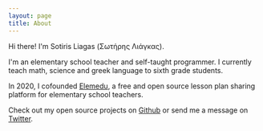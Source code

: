 ```yaml
---
layout: page
title: About
---
```


Hi there! I'm Sotiris Liagas (Σωτήρης Λιάγκας).

I'm an elementary school teacher and self-taught programmer. I currently teach math, science and greek language to sixth grade students.

In 2020, I cofounded [Elemedu](https://elemedu.com), a free and open source lesson plan sharing platform for elementary school teachers.

Check out my open source projects on [Github](https://github.com/liagason) or send me a message on [Twitter](https://twitter.com/liagason).
